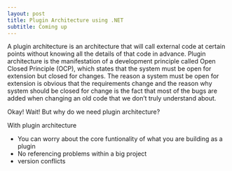 ```yaml
---
layout: post
title: Plugin Architecture using .NET
subtitle: Coming up
---
```

A plugin architecture is an architecture that will call external code at certain points without knowing all the details of that code in advance. Plugin architecture is the manifestation of a development principle called Open Closed Principle (OCP), which states that the system must be open for extension but closed for changes. The reason a system must be open for extension is obvious that the requirements change and the reason why system should be closed for change is the fact that most of the bugs are added when changing an old code that we don’t truly understand about.

Okay! Wait! But why do we need plugin architecture?

With plugin architecture
* You can worry about the core funtionality of what you are building as a plugin
* No referencing problems within a big project
* version conflicts
